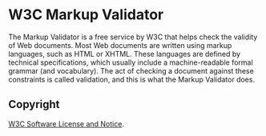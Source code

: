 # W3C Markup Validator

The Markup Validator is a free service by W3C that helps check the validity of Web documents.
Most Web documents are written using markup languages, such as HTML or XHTML. 
These languages are defined by technical specifications, which usually include a machine-readable formal grammar (and vocabulary). 
The act of checking a document against these constraints is called validation, and this is what the Markup Validator does.

## Copyright

[W3C Software License and Notice](http://www.w3.org/Consortium/Legal/2002/copyright-software-20021231).
